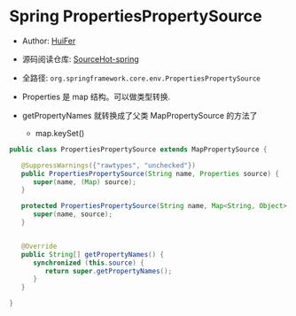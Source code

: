 # Spring PropertiesPropertySource

- Author: [HuiFer](https://github.com/huifer)
- 源码阅读仓库: [SourceHot-spring](https://github.com/SourceHot/spring-framework-read)

- 全路径: `org.springframework.core.env.PropertiesPropertySource`

- Properties 是 map 结构。可以做类型转换.
- getPropertyNames 就转换成了父类 MapPropertySource 的方法了
  - map.keySet()

```java
public class PropertiesPropertySource extends MapPropertySource {

   @SuppressWarnings({"rawtypes", "unchecked"})
   public PropertiesPropertySource(String name, Properties source) {
      super(name, (Map) source);
   }

   protected PropertiesPropertySource(String name, Map<String, Object> source) {
      super(name, source);
   }


   @Override
   public String[] getPropertyNames() {
      synchronized (this.source) {
         return super.getPropertyNames();
      }
   }

}
```
